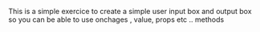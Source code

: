 This is a simple exercice to create a simple user input box and output box so you can be able to use onchages , value,  props etc .. methods
